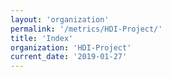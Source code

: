 ```yaml
---
layout: 'organization'
permalink: '/metrics/HDI-Project/'
title: 'Index'
organization: 'HDI-Project'
current_date: '2019-01-27'
---
```

